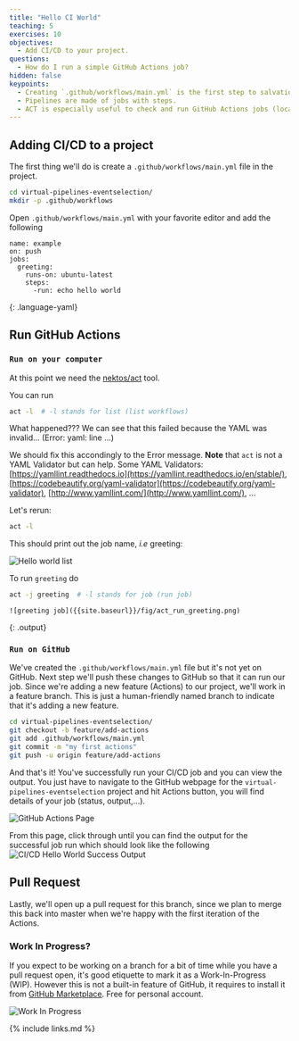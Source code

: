 ```yaml
---
title: "Hello CI World"
teaching: 5
exercises: 10
objectives:
  - Add CI/CD to your project.
questions:
  - How do I run a simple GitHub Actions job?
hidden: false
keypoints:
  - Creating `.github/workflows/main.yml` is the first step to salvation.
  - Pipelines are made of jobs with steps.
  - ACT is especially useful to check and run GitHub Actions jobs (locally) before pushing changes.
---
```

<!--
<iframe width="420" height="263" src="https://www.youtube.com/embed/LqeJzIYJCwc?list=PLKZ9c4ONm-VmmTObyNWpz4hB3Hgx8ZWSb" frameborder="0" allow="accelerometer; autoplay; encrypted-media; gyroscope; picture-in-picture" allowfullscreen></iframe>
-->

## Adding CI/CD to a project

The first thing we'll do is create a `.github/workflows/main.yml` file in the project.
```bash
cd virtual-pipelines-eventselection/
mkdir -p .github/workflows
```

Open `.github/workflows/main.yml` with your favorite editor and add the following
~~~
name: example
on: push
jobs:
  greeting:
    runs-on: ubuntu-latest
    steps:
      -run: echo hello world
~~~
{: .language-yaml}

## Run GitHub Actions

### `Run on your computer`

At this point we need the [nektos/act](https://github.com/nektos/act) tool.

You can run
```bash
act -l  # -l stands for list (list workflows)
```

What happened??? We can see that this failed because the YAML was invalid... (Error: yaml: line ...)

We should fix this accondingly to the Error message. **Note** that `act` is not a YAML Validator but can help. Some YAML Validators: [https://yamllint.readthedocs.io](https://yamllint.readthedocs.io/en/stable/), [https://codebeautify.org/yaml-validator](https://codebeautify.org/yaml-validator), [http://www.yamllint.com/](http://www.yamllint.com/), ...

Let's rerun:
```bash
act -l
```
This should print out the job name, *i.e* greeting:

![Hello world list]({{site.baseurl}}/fig/act_list_greeting.png)

To run `greeting` do

```bash
act -j greeting  # -l stands for job (run job)
```

```
![greeting job]({{site.baseurl}}/fig/act_run_greeting.png)
```
{: .output}

### `Run on GitHub`

We've created the `.github/workflows/main.yml` file but it's not yet on GitHub. Next step we'll push these changes to GitHub so that it can run our job.
Since we're adding a new feature (Actions) to our project, we'll work in a feature branch. This is just a human-friendly named branch to indicate that it's adding a new feature.

```bash
cd virtual-pipelines-eventselection/
git checkout -b feature/add-actions
git add .github/workflows/main.yml
git commit -m "my first actions"
git push -u origin feature/add-actions
```

And that's it! You've successfully run your CI/CD job and you can view the output. You just have to navigate to the GitHub webpage for the `virtual-pipelines-eventselection` project and hit Actions button, you will find details of your job (status, output,...).

![GitHub Actions Page]({{site.baseurl}}/fig/actions_commits_page.png)

From this page, click through until you can find the output for the successful job run which should look like the following
![CI/CD Hello World Success Output]({{site.baseurl}}/fig/actions_first_ci-cd_success.png)


## Pull Request

Lastly, we'll open up a pull request for this branch, since we plan to merge this back into master when we're happy with the first iteration of the Actions.

### Work In Progress?

If you expect to be working on a branch for a bit of time while you have a pull request open, it's good etiquette to mark it as a Work-In-Progress (WIP). However this is not a built-in feature of GitHub, it requires to install it from [GitHub Marketplace](https://github.com/marketplace/wip). Free for personal account.

![Work In Progress](https://raw.githubusercontent.com/wip/app/master/assets/wip.gif)


{% include links.md %}
